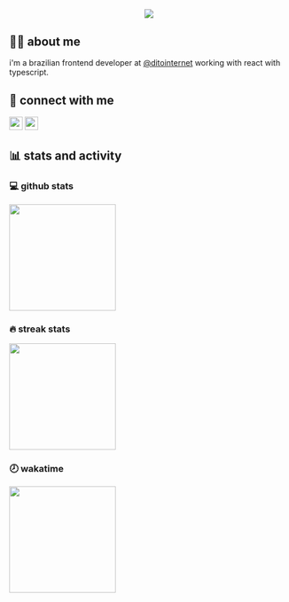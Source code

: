 
<h2 align="center">
    <a href="https://git.io/typing-svg">
        <img src="https://readme-typing-svg.demolab.com?font=Fira+Code&duration=3000&pause=2000&color=FFFFFF&center=true&vCenter=true&random=false&width=600&lines=hello%2C+there!+i'm+a+frontend+engineer+%F0%9F%91%8B"/>
    </a>
</h2>

<summary><h2>🙋‍♂️ about me</h2></summary>
<p>i'm a brazilian frontend developer at <a href="https://github.com/ditointernet">@ditointernet</a> working with react with typescript.</p>

<summary><h2>🔗 connect with me</h2></summary>
<p>
  <img href="https://www.linkedin.com/in/lott-marcos/" src="https://img.shields.io/badge/LinkedIn-0077B5?style=for-the-badge&logo=linkedin&logoColor=white" alt="" height="24px"/>
  <img href="mailto:lott.marcos@gmail.com" src="https://img.shields.io/badge/Gmail-D14836?style=for-the-badge&logo=gmail&logoColor=white" alt="" height="24px"/>
</p>

<summary><h2>📊 stats and activity</h2></summary>
<h3>💻 github stats</h3>
  <a href="https://github.com/anuraghazra/github-readme-stats">
    <img src="https://github-readme-stats-marcos-lotts-projects.vercel.app/api?username=MarcosLottDito&show_icons=true&theme=dracula&hide_border=true&count_private=true&rank_icon=github" alt="" height="192px"/>
  </a>
<h3>🔥 streak stats</h3>
  <a href="https://github.com/DenverCoder1/github-readme-streak-stats">
    <img src="https://streak-stats.demolab.com?user=MarcosLottDito&theme=dracula&hide_border=true&exclude_days=Sun%2CSat" alt="" height="192px"/>
  </a>
<h3>🕗 wakatime</h3>
  <a href="https://github.com/anuraghazra/github-readme-stats">
    <img src="https://github-readme-stats-marcos-lotts-projects.vercel.app/api/wakatime?username=lottmarcos&&theme=dracula&hide_border=true&count_private=true" alt="" height="192px"/>
  </a>
  
